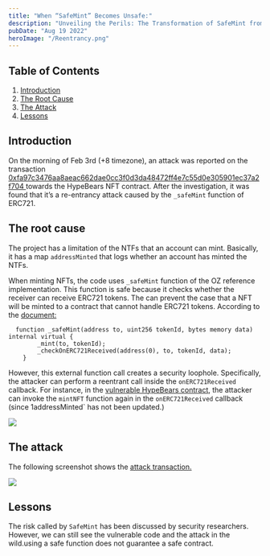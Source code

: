 ```yaml
---
title: "When “SafeMint” Becomes Unsafe:"
description: "Unveiling the Perils: The Transformation of SafeMint from Secure to Risky"
pubDate: "Aug 19 2022"
heroImage: "/Reentrancy.png"
---
```



## Table of Contents

1. [Introduction](#introduction)
2. [The Root Cause](#the-root-cause)
3. [The Attack](#the-attack)
4. [Lessons](#lessons)

## Introduction
On the morning of Feb 3rd (+8 timezone), an attack was reported on the transaction <a href="https://etherscan.io/tx/0xfa97c3476aa8aeac662dae0cc3f0d3da48472ff4e7c55d0e305901ec37a2f704">0xfa97c3476aa8aeac662dae0cc3f0d3da48472ff4e7c55d0e305901ec37a2f704 </a>towards the HypeBears NFT contract. After the investigation, it was found that it’s a re-entrancy attack caused by the `_safeMint` function of ERC721.

## The root cause
The project has a limitation of the NTFs that an account can mint. Basically, it has a map `addressMinted` that logs whether an account has minted the NTFs.

When minting NFTs, the code uses `_safeMint` function of the OZ reference implementation. This function is safe because it checks whether the receiver can receive ERC721 tokens. The can prevent the case that a NFT will be minted to a contract that cannot handle ERC721 tokens. According to the <a href="https://docs.openzeppelin.com/contracts/4.x/api/token/erc721">document:</a>
```solidity
  function _safeMint(address to, uint256 tokenId, bytes memory data) internal virtual {
        _mint(to, tokenId);
        _checkOnERC721Received(address(0), to, tokenId, data);
    }
```

However, this external function call creates a security loophole. Specifically, the attacker can perform a reentrant call inside the `onERC721Received` callback. For instance, in the <a href="https://etherscan.io/address/0x14e0a1f310e2b7e321c91f58847e98b8c802f6ef#code"> vulnerable HypeBears contract</a>, the attacker can invoke the  `mintNFT` function again in the `onERC721Received` callback (since 1addressMinted` has not been updated.)

<img src="/safemint.webp" class="hero-image"> 


## The attack
The following screenshot shows the <a href="https://etherscan.io/tx/0xfa97c3476aa8aeac662dae0cc3f0d3da48472ff4e7c55d0e305901ec37a2f704">attack transaction.</a>


<img src="/safemint_attack.webp" class="hero-image"> 


## Lessons
The risk called by `SafeMint` has been discussed by security researchers. However, we can still see the vulnerable code and the attack in the wild.using a safe function does not guarantee a safe contract.